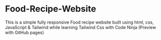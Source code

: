 # Food-Recipe-Website  
This is a simple fully responsive Food recipe website built using html, css, JavaScript &amp; Tailwind while learning Tailwind Css with Code Ninja (Preview with GitHub pages)
